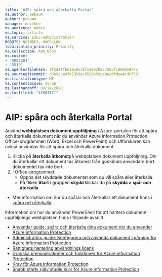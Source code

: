 ```yaml
---
title: 'AIP: spåra och återkalla Portal'
ms.author: pebaum
author: pebaum
manager: mnirkhe
ms.audience: Admin
ms.topic: article
ms.service: o365-administration
ROBOTS: NOINDEX, NOFOLLOW
localization_priority: Priority
ms.collection: Adm_O365
ms.custom:
- "9002281"
- "5519"
ms.openlocfilehash: af2deff6b1ac8531fca9020277265f1d9d958775
ms.sourcegitcommit: c6692ce0fa1358ec3529e59ca0ecdfdea4cdc759
ms.translationtype: MT
ms.contentlocale: sv-SE
ms.lasthandoff: 09/14/2020
ms.locfileid: "47663171"
---
```

# <a name="aip-track-and-revoke-portal"></a>AIP: spåra och återkalla Portal

Använd **webbplatsen dokument uppföljning** i Azure-portalen för att spåra och återkalla dokument när du använder Azure information Protection. Office-programmen (Word, Excel och PowerPoint) och Utforskaren kan också användas för att spåra och återkalla dokument.

1. Klicka på **återkalla åtkomst**på webbplatsen dokument uppföljning. Om du återkallar ett dokument tas åtkomst från godkända användare bort. dokumentet tas inte bort.
2. I Office-programmet:
    - Öppna det skyddade dokumentet som du vill spåra eller återkalla.
    - På fliken **Start** i gruppen **skydd** klickar du på **skydda > spår och återkalla**.

- Mer information om hur du spårar och återkallar ett dokument finns i [spåra och återkalla](https://docs.microsoft.com/azure/information-protection/rms-client/client-track-revoke).

Information om hur du använder PowerShell för att hantera dokument uppföljnings webbplatsen finns i följande avsnitt:
- [Användar guide: spåra och återkalla dina dokument när du använder Azure information Protection](https://docs.microsoft.com/azure/information-protection/rms-client/client-track-revoke)
- [Administratörs guide: Konfigurera och använda dokument spårning för Azure information Protection](https://docs.microsoft.com/azure/information-protection/rms-client/client-admin-guide-document-tracking)
- [Rättighets hantering användnings licens](https://docs.microsoft.com/azure/information-protection/configure-usage-rights#rights-management-use-license)
- [Granska prenumerationer och funktioner för Azure information Protection](https://azure.microsoft.com/pricing/details/information-protection)
- [Krav för Azure information Protection](https://docs.microsoft.com/azure/information-protection/get-started/requirements)
- [Snabb starts själv studie kurs för Azure information Protection](https://docs.microsoft.com/azure/information-protection/get-started/infoprotect-quick-start-tutorial)
